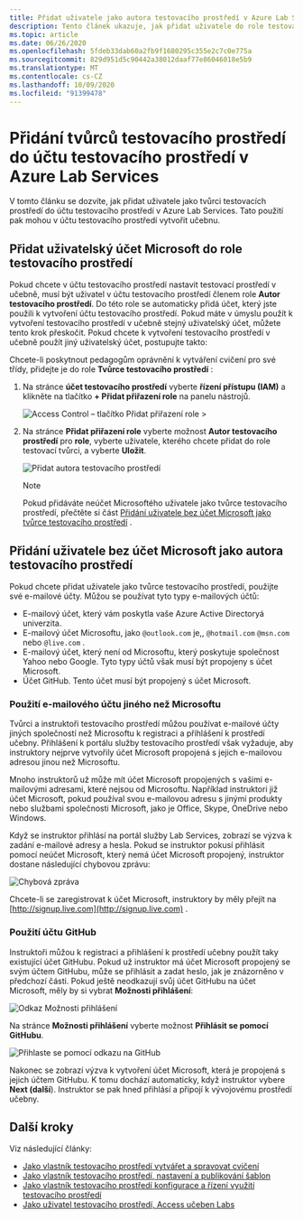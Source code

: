 ```yaml
---
title: Přidat uživatele jako autora testovacího prostředí v Azure Lab Services
description: Tento článek ukazuje, jak přidat uživatele do role testovacího prostředí pro účet testovacího prostředí v Azure Lab Services. Tvůrci testovacího prostředí můžou vytvářet Labs v rámci tohoto účtu testovacího prostředí.
ms.topic: article
ms.date: 06/26/2020
ms.openlocfilehash: 5fdeb33dab60a2fb9f1680295c355e2c7c0e775a
ms.sourcegitcommit: 829d951d5c90442a38012daaf77e86046018e5b9
ms.translationtype: MT
ms.contentlocale: cs-CZ
ms.lasthandoff: 10/09/2020
ms.locfileid: "91399478"
---
```

# <a name="add-lab-creators-to-a-lab-account-in-azure-lab-services"></a>Přidání tvůrců testovacího prostředí do účtu testovacího prostředí v Azure Lab Services
V tomto článku se dozvíte, jak přidat uživatele jako tvůrci testovacích prostředí do účtu testovacího prostředí v Azure Lab Services. Tato použití pak mohou v účtu testovacího prostředí vytvořit učebnu. 

## <a name="add-microsoft-user-account-to-lab-creator-role"></a>Přidat uživatelský účet Microsoft do role testovacího prostředí
Pokud chcete v účtu testovacího prostředí nastavit testovací prostředí v učebně, musí být uživatel v účtu testovacího prostředí členem role **Autor testovacího prostředí**. Do této role se automaticky přidá účet, který jste použili k vytvoření účtu testovacího prostředí. Pokud máte v úmyslu použít k vytvoření testovacího prostředí v učebně stejný uživatelský účet, můžete tento krok přeskočit. Pokud chcete k vytvoření testovacího prostředí v učebně použít jiný uživatelský účet, postupujte takto: 

Chcete-li poskytnout pedagogům oprávnění k vytváření cvičení pro své třídy, přidejte je do role **Tvůrce testovacího prostředí** :

1. Na stránce **účet testovacího prostředí** vyberte **řízení přístupu (IAM)** a klikněte na tlačítko **+ Přidat přiřazení role** na panelu nástrojů. 

    ![Access Control – tlačítko Přidat přiřazení role >](./media/tutorial-setup-lab-account/add-role-assignment-button.png)
1. Na stránce **Přidat přiřazení role** vyberte možnost **Autor testovacího prostředí** pro **role**, vyberte uživatele, kterého chcete přidat do role testovací tvůrci, a vyberte **Uložit**. 

    ![Přidat autora testovacího prostředí](./media/tutorial-setup-lab-account/add-lab-creator.png)

    > [!NOTE]
    > Pokud přidáváte neúčet Microsoftého uživatele jako tvůrce testovacího prostředí, přečtěte si část [Přidání uživatele bez účet Microsoft jako tvůrce testovacího prostředí](#add-a-non-microsoft-account-user-as-a-lab-creator) . 

## <a name="add-a-non-microsoft-account-user-as-a-lab-creator"></a>Přidání uživatele bez účet Microsoft jako autora testovacího prostředí
Pokud chcete přidat uživatele jako tvůrce testovacího prostředí, použijte své e-mailové účty. Můžou se používat tyto typy e-mailových účtů:

- E-mailový účet, který vám poskytla vaše Azure Active Directoryá univerzita.
- E-mailový účet Microsoftu, jako `@outlook.com` je,, `@hotmail.com` `@msn.com` nebo `@live.com` .
- E-mailový účet, který není od Microsoftu, který poskytuje společnost Yahoo nebo Google. Tyto typy účtů však musí být propojeny s účet Microsoft.
- Účet GitHub. Tento účet musí být propojený s účet Microsoft.

### <a name="using-a-non-microsoft-email-account"></a>Použití e-mailového účtu jiného než Microsoftu
Tvůrci a instruktoři testovacího prostředí můžou používat e-mailové účty jiných společností než Microsoftu k registraci a přihlášení k prostředí učebny.  Přihlášení k portálu služby testovacího prostředí však vyžaduje, aby instruktory nejprve vytvořily účet Microsoft propojená s jejich e-mailovou adresou jinou než Microsoftu.

Mnoho instruktorů už může mít účet Microsoft propojených s vašimi e-mailovými adresami, které nejsou od Microsoftu. Například instruktori již účet Microsoft, pokud používal svou e-mailovou adresu s jinými produkty nebo službami společnosti Microsoft, jako je Office, Skype, OneDrive nebo Windows.  

Když se instruktor přihlásí na portál služby Lab Services, zobrazí se výzva k zadání e-mailové adresy a hesla. Pokud se instruktor pokusí přihlásit pomocí neúčet Microsoft, který nemá účet Microsoft propojený, instruktor dostane následující chybovou zprávu: 

![Chybová zpráva](./media/how-to-configure-student-usage/cant-find-account.png)

Chcete-li se zaregistrovat k účet Microsoft, instruktory by měly přejít na [http://signup.live.com](http://signup.live.com) .  


### <a name="using-a-github-account"></a>Použití účtu GitHub
Instruktoři můžou k registraci a přihlášení k prostředí učebny použít taky existující účet GitHubu. Pokud už instruktor má účet Microsoft propojený se svým účtem GitHubu, může se přihlásit a zadat heslo, jak je znázorněno v předchozí části. Pokud ještě neodkazují svůj účet GitHubu na účet Microsoft, měly by si vybrat **Možnosti přihlášení**:

![Odkaz Možnosti přihlášení](./media/how-to-configure-student-usage/signin-options.png)

Na stránce **Možnosti přihlášení** vyberte možnost **Přihlásit se pomocí GitHubu**.

![Přihlaste se pomocí odkazu na GitHub](./media/how-to-configure-student-usage/signin-github.png)

Nakonec se zobrazí výzva k vytvoření účet Microsoft, která je propojená s jejich účtem GitHubu. K tomu dochází automaticky, když instruktor vybere **Next (další**).  Instruktor se pak hned přihlásí a připojí k vývojovému prostředí učebny.


## <a name="next-steps"></a>Další kroky
Viz následující články:

- [Jako vlastník testovacího prostředí vytvářet a spravovat cvičení](how-to-manage-classroom-labs.md)
- [Jako vlastník testovacího prostředí, nastavení a publikování šablon](how-to-create-manage-template.md)
- [Jako vlastník testovacího prostředí konfigurace a řízení využití testovacího prostředí](how-to-configure-student-usage.md)
- [Jako uživatel testovacího prostředí, Access učeben Labs](how-to-use-classroom-lab.md)
